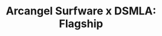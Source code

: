 ---
ee_id_show: '4504'
title: 'Arcangel Surfware x DSMLA: Flagship'
url: arcangel-surfware-x-dsmla
live_url:
year: '2019'
venue: DSMLA
state_country: LA
type:
dates:
pitch: Built a copy of the Arcangel Surfware scandinavian flagship @ DSMLA…
ps:
imgs: dover-street-market-la-2019-XX-web-fs--1TkK.jpg,dover-street-market-la-2019-XX-web-fs--8jSG.jpg,dover-street-market-la-2019-XX-web-fs--4EwY.jpg,dover-street-market-la-2019-XX-web-fs--8v4e.jpg,dover-street-market-la-2019-XX-web-fs--9XJS.jpg,dover-street-market-la-2019-XX-web-fs--ahgz.jpg,dover-street-market-la-2019-XX-web-fs--dFFK.jpg,dover-street-market-la-2019-XX-web-fs--dgxO.jpg,dover-street-market-la-2019-XX-web-fs--Fe5B.jpg,dover-street-market-la-2019-XX-web-fs--HD9H.jpg,dover-street-market-la-2019-XX-web-fs--IuDK.jpg,dover-street-market-la-2019-XX-web-fs--kPQ7.jpg,dover-street-market-la-2019-XX-web-fs--M8OL.jpg,dover-street-market-la-2019-XX-web-fs--OdUG.jpg,dover-street-market-la-2019-XX-web-fs--RlWL.jpg,dover-street-market-la-2019-XX-web-fs--pf5V.jpg,dover-street-market-la-2019-XX-web-fs--SCQQ.jpg,dover-street-market-la-2019-XX-web-fs--SCQe.jpg,dover-street-market-la-2019-XX-web-fs--vM3E.jpg,dover-street-market-la-2019-XX-web-fs--w9vz.jpg,dover-street-market-la-2019-XX-web-fs--waql.jpg,dover-street-market-la-2019-XX-web-fs--yFRB.jpg,dover-street-market-la-2019-XX-web-fs--yTFm.jpg,dover-street-market-la-2019-XX-web-fs--YFWd.jpg,dover-street-market-la-2019-XX-web-fs--wlKN.jpg,dover-street-market-la-2019-XX-web-fs--ytzy.jpg,dover-street-market-la-2019-XX-web-fs--zPV0.jpg,dover-street-market-la-2019-XX-web-fs--zYwF.jpg,dover-street-market-la-2019-XX-web-ih--imHc.jpg
things: "[4111] [2013-117-the-source-desktop-wireform] 2013-117 The Source Issue 1
  Desktop Wireform (SRF-014),[4112] [2013-133-the-source-issue-3-i-shot-andy-warhol]
  2013 133 The Source Issue 3 I Shot Andy Warhol (SRF-016),[4113] [2013-168-the-source-issue-4-on-and-on]
  2013-168 The Source Issue 4 On and On  (SRF-017),[4114] [2013-138-the-source-pizza-party]
  2013 138 The Source Issue 2 Pizza Party (SRF-015),[4138] [2013-115-24-Dances-For-The-Electric-Piano]
  2013-015 24 Dances For The Electric Piano (SRF-001),[4140] [2013-221-24-dances-for-electric-piano-drawing-srf-013]
  2013-221 24 Dances for Electric Piano (Drawing) (SRF-013),[4211] [2013-136-the-source-issue-5-space-invader]
  2013-136 The Source Issue 5 Space Invader  (SRF-20),[4213] [2013-137-the-source-hello-world-pen-plotter]
  2013-137 The Source Issue 6  Hello World Pen Plotter (SRF-22),[4214] [2013-140-the-source-issue-7-dooogle]
  2013-140 The Source Issue 7 Dooogle  (SRF-23),[4215] [2013-134-the-source-issue-8-six-sixty-six]
  2013-134 The Source Issue 8 Six Sixty Six  (SRF-24),[4277] [2014-088-going-negative-lakes]
  2014-088 Going Negative / Lakes,[4297] [2015-159-fuck-negativity-sweatpants-srf-027]
  2015-159 Fuck Negativity Sweatpants (SRF-027),[4298] [2015-158-fuck-negativity-hoodie-srf-026]
  2015-158 Fuck Negativity Hoodie (SRF-026),[4299] [2015-157-fuck-negativity-t-shirt-srf-025]
  2015-157 Fuck Negativity T-Shirt (SRF-025),[4305] [2015-164-fuck-negativity-slides-srf-032]
  2015-164 Fuck Negativity Slides (SRF-032),[4366] [2016-077-fuck-negativity-white-sweatpants]
  2016-077 Fuck Negativity Sweatpants,[4367] [2016-078-fuck-negativity-white-hoodie-srf-035]
  2016-078 Fuck Negativity White Hoodie (SRF-035),[4368] [2016-079-fuck-negativity-white-t-shirt-srf-034]
  2016-079 Fuck Negativity White T-Shirt (SRF-034),[4378] [2016-061-the-source-digest-srf-038]
  2016-061 The Source Digest (SRF-038),[4409] [2013-141-the-source-issue-10-what-a-misunderstanding]
  2013-141 The Source  Issue #10: What a misunderstanding!,[4410] [2013-144-the-source-issue-9-colors-personal-edition]
  2013-144 The Source Issue #9: Colors Personal Edition,[4451] [2018-052-multi-function-scarf]
  2018-052 Multi-function scarf"
status:
layout: shows
---